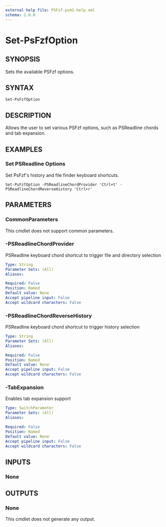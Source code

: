 ```yaml
---
external help file: PSFzf.psm1-help.xml
schema: 2.0.0
---
```


# Set-PsFzfOption
## SYNOPSIS
Sets the available PSFzf options.
## SYNTAX

```
Set-PsFzfOption
```

## DESCRIPTION
Allows the user to set various PSFzf options, such as PSReadline chords and tab expansion.
## EXAMPLES

### Set PSReadline Options
	
Set PsFzf's history and file finder keyboard shortcuts.


```
Set-PsFzfOption -PSReadlineChordProvider 'Ctrl+t' -PSReadlineChordReverseHistory 'Ctrl+r'
```

## PARAMETERS

### CommonParameters
This cmdlet does not support common parameters.

### -PSReadlineChordProvider
PSReadline keyboard chord shortcut to trigger file and directory selection

```yaml
Type: String
Parameter Sets: (All)
Aliases: 

Required: False
Position: Named
Default value: None
Accept pipeline input: False
Accept wildcard characters: False
```
### -PSReadlineChordReverseHistory
PSReadline keyboard chord shortcut to trigger history selection

```yaml
Type: String
Parameter Sets: (All)
Aliases: 

Required: False
Position: Named
Default value: None
Accept pipeline input: False
Accept wildcard characters: False
```
### -TabExpansion
Enables tab expansion support

```yaml
Type: SwitchParameter
Parameter Sets: (All)
Aliases: 

Required: False
Position: Named
Default value: None
Accept pipeline input: False
Accept wildcard characters: False
```

## INPUTS
### None

## OUTPUTS

### None
This cmdlet does not generate any output.
